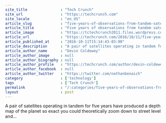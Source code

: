 ```yaml
---
site_title               : "Tech Crunch"
site_url                 : "https://techcrunch.com"
site_locale              : "en_US"
article_slug             : "five-years-of-observations-from-tandem-satellites-produce-3d-world-map-of-unprecedented-accuracy"
article_title            : "Five years of observations from tandem satellites produce 3D world map of unprecedented accuracy"
article_image            : "https://tctechcrunch2011.files.wordpress.com/2016/10/avenidadelosvolcanos_3d_xl.jpg?w=764&h=400&crop=1"
article_url              : "https://techcrunch.com/2016/10/11/five-years-of-observations-from-tandem-satellites-produce-3d-world-map-of-unprecedented-accuracy/"
article_published_at     : "2016-10-11T15:14:43-03:00"
article_description      : "A pair of satellites operating in tandem for five years have produced a depth map of the planet so exact you could theoretically zoom down to street level and..."
article_author_name      : "Devin Coldewey"
article_author_image     : null
article_author_biography : null
article_author_profile   : "https://techcrunch.com/author/devin-coldewey/"
article_author_facebook  : null
article_author_twitter   : "https://twitter.com/nathanbenaich"
category                 : ['technology']
tags                     : ['Tech Crunch']
permalink                : "/:categories/five-years-of-observations-from-tandem-satellites-produce-3d-world-map-of-unprecedented-accuracy/"
layout                   : post
---
```


A pair of satellites operating in tandem for five years have produced a depth map of the planet so exact you could theoretically zoom down to street level and...
